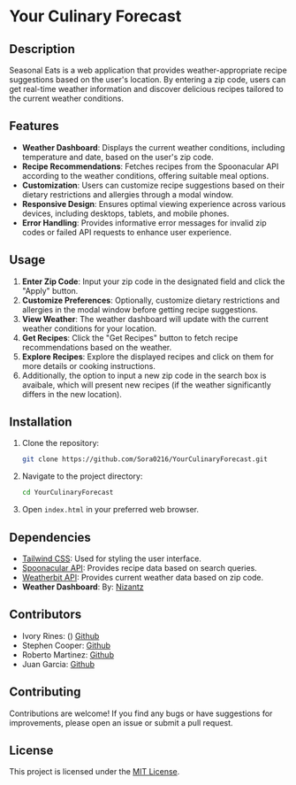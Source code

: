 # Your Culinary Forecast 

## Description

Seasonal Eats is a web application that provides weather-appropriate recipe suggestions based on the user's location. By entering a zip code, users can get real-time weather information and discover delicious recipes tailored to the current weather conditions.

## Features

- **Weather Dashboard**: Displays the current weather conditions, including temperature and date, based on the user's zip code.
- **Recipe Recommendations**: Fetches recipes from the Spoonacular API according to the weather conditions, offering suitable meal options.
- **Customization**: Users can customize recipe suggestions based on their dietary restrictions and allergies through a modal window.
- **Responsive Design**: Ensures optimal viewing experience across various devices, including desktops, tablets, and mobile phones.
- **Error Handling**: Provides informative error messages for invalid zip codes or failed API requests to enhance user experience.

## Usage

1. **Enter Zip Code**: Input your zip code in the designated field and click the "Apply" button. 
2. **Customize Preferences**: Optionally, customize dietary restrictions and allergies in the modal window before getting recipe suggestions.
3. **View Weather**: The weather dashboard will update with the current weather conditions for your location.
4. **Get Recipes**: Click the "Get Recipes" button to fetch recipe recommendations based on the weather.
5. **Explore Recipes**: Explore the displayed recipes and click on them for more details or cooking instructions.
6. Additionally, the option to input a new zip code in the search box is avaibale, which will present new recipes (if the weather significantly differs in the new location).

## Installation

1. Clone the repository:

    ```bash
    git clone https://github.com/Sora0216/YourCulinaryForecast.git
    ```

2. Navigate to the project directory:

    ```bash
    cd YourCulinaryForecast
    ```

3. Open `index.html` in your preferred web browser.

## Dependencies

- [Tailwind CSS](https://tailwindcss.com/): Used for styling the user interface.
- [Spoonacular API](https://spoonacular.com/food-api): Provides recipe data based on search queries.
- [Weatherbit API](https://www.weatherbit.io/): Provides current weather data based on zip code.
- **Weather Dashboard**: By: [Nizantz](https://tailwindcomponents.com/component/weather-card)

## Contributors

- Ivory Rines: () [Github](https://github.com/IvoryRines)
- Stephen Cooper: [Github](https://github.com/Scoops113)
- Roberto Martinez: [Github](https://github.com/Sora0216)
- Juan Garcia: [Github](https://github.com/Jddg95)

## Contributing

Contributions are welcome! If you find any bugs or have suggestions for improvements, please open an issue or submit a pull request.

## License

This project is licensed under the [MIT License](LICENSE).
